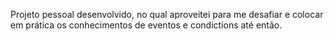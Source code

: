 Projeto pessoal desenvolvido, no qual aproveitei para me desafiar e colocar em prática os conhecimentos de eventos e condictions até então.
